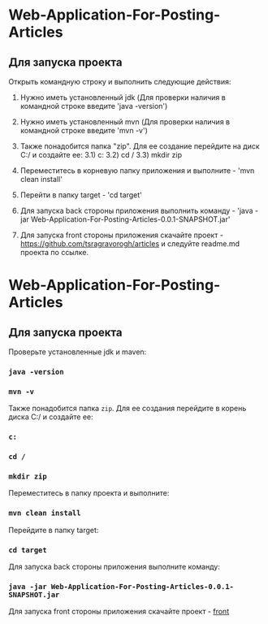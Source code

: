 # Web-Application-For-Posting-Articles
## Для запуска проекта ##
Открыть командную строку и выполнить следующие действия:
1) Нужно иметь установленный jdk (Для проверки наличия в командной строке введите 'java -version')
2) Нужно иметь установленный mvn (Для проверки наличия в командной строке введите 'mvn -v')
3) Также понадобится папка "zip". Для ее создание перейдите на диск С:/ и создайте ее:
3.1) c:
3.2) cd /
3.3) mkdir zip

4) Переместитесь в корневую папку приложения и выполните - 'mvn clean install'
5) Перейти в папку target - 'cd target'
6) Для запуска back стороны приложения выполнить команду - 'java -jar Web-Application-For-Posting-Articles-0.0.1-SNAPSHOT.jar'
7) Для запуска front стороны приложения скачайте проект - https://github.com/tsragravorogh/articles и следуйте readme.md проекта по ссылке.


# Web-Application-For-Posting-Articles
## Для запуска проекта
Проверьте установленные jdk и maven:
### `java -version`
### `mvn -v`
Также понадобится папка `zip`. Для ее создания перейдите в корень диска C:/ и создайте ее:
### `c:`
### `cd /`
### `mkdir zip`
Переместитесь в папку проекта и выполните:
### `mvn clean install`
Перейдите в папку target:
### `cd target`
Для запуска back стороны приложения выполните команду:
### `java -jar Web-Application-For-Posting-Articles-0.0.1-SNAPSHOT.jar`
Для запуска front стороны приложения скачайте проект - [front](https://github.com/tsragravorogh/articles)

